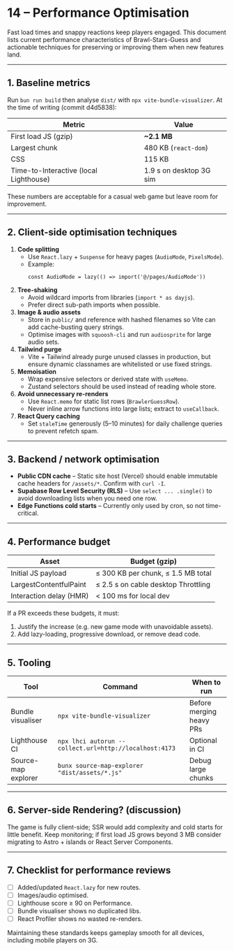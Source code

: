 # 14 – Performance Optimisation

Fast load times and snappy reactions keep players engaged.  This document lists
current performance characteristics of Brawl-Stars-Guess and actionable
techniques for preserving or improving them when new features land.

---

## 1. Baseline metrics

Run `bun run build` then analyse `dist/` with `npx vite-bundle-visualizer`.
At the time of writing (commit d4d5838):

| Metric                     | Value |
| -------------------------- | ----- |
| First load JS (gzip)       | **~2.1 MB** |
| Largest chunk              | 480 KB (`react-dom`) |
| CSS                        | 115 KB |
| Time-to-Interactive (local Lighthouse) | 1.9 s on desktop 3G sim |

These numbers are acceptable for a casual web game but leave room for
improvement.

---

## 2. Client-side optimisation techniques

1. **Code splitting**
   * Use `React.lazy` + `Suspense` for heavy pages (`AudioMode`, `PixelsMode`).
   * Example:
     ```tsx
     const AudioMode = lazy(() => import('@/pages/AudioMode'))
     ```
2. **Tree-shaking**
   * Avoid wildcard imports from libraries (`import * as dayjs`).
   * Prefer direct sub-path imports when possible.
3. **Image & audio assets**
   * Store in `public/` and reference with hashed filenames so Vite can add
     cache-busting query strings.
   * Optimise images with `squoosh-cli` and run `audiosprite` for large audio
     sets.
4. **Tailwind purge**
   * Vite + Tailwind already purge unused classes in production, but ensure
     dynamic classnames are whitelisted or use fixed strings.
5. **Memoisation**
   * Wrap expensive selectors or derived state with `useMemo`.
   * Zustand selectors should be used instead of reading whole store.
6. **Avoid unnecessary re-renders**
   * Use `React.memo` for static list rows (`BrawlerGuessRow`).
   * Never inline arrow functions into large lists; extract to `useCallback`.
7. **React Query caching**
   * Set `staleTime` generously (5–10 minutes) for daily challenge queries to
     prevent refetch spam.

---

## 3. Backend / network optimisation

* **Public CDN cache** – Static site host (Vercel) should enable immutable cache
  headers for `/assets/*`.  Confirm with `curl -I`.
* **Supabase Row Level Security (RLS)** – Use `select ... .single()` to avoid
  downloading lists when you need one row.
* **Edge Functions cold starts** – Currently only used by cron, so not
time-critical.

---

## 4. Performance budget

| Asset                   | Budget (gzip) |
| ----------------------- | ------------- |
| Initial JS payload      | ≤ 300 KB per chunk, ≤ 1.5 MB total |
| LargestContentfulPaint  | ≤ 2.5 s on cable desktop Throttling |
| Interaction delay (HMR) | < 100 ms for local dev |

If a PR exceeds these budgets, it must:

1. Justify the increase (e.g. new game mode with unavoidable assets).
2. Add lazy-loading, progressive download, or remove dead code.

---

## 5. Tooling

| Tool                  | Command                                        | When to run |
| --------------------- | ---------------------------------------------- | ----------- |
| Bundle visualiser     | `npx vite-bundle-visualizer`                   | Before merging heavy PRs |
| Lighthouse CI         | `npx lhci autorun --collect.url=http://localhost:4173` | Optional in CI |
| Source-map explorer   | `bunx source-map-explorer "dist/assets/*.js"`  | Debug large chunks |

---

## 6. Server-side Rendering? (discussion)

The game is fully client-side; SSR would add complexity and cold starts for
little benefit.  Keep monitoring; if first load JS grows beyond 3 MB consider
migrating to Astro + islands or React Server Components.

---

## 7. Checklist for performance reviews

- [ ] Added/updated `React.lazy` for new routes.
- [ ] Images/audio optimised.
- [ ] Lighthouse score ≥ 90 on Performance.
- [ ] Bundle visualiser shows no duplicated libs.
- [ ] React Profiler shows no wasted re-renders.

Maintaining these standards keeps gameplay smooth for all devices, including
mobile players on 3G. 